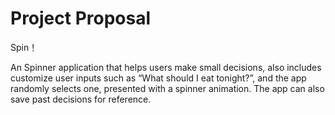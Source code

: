 # Project Proposal

Spin！

An Spinner application that helps users make small decisions, also includes customize user inputs such as “What should I eat tonight?”, and the app randomly selects one, presented with a spinner animation. The app can also save past decisions for reference.
